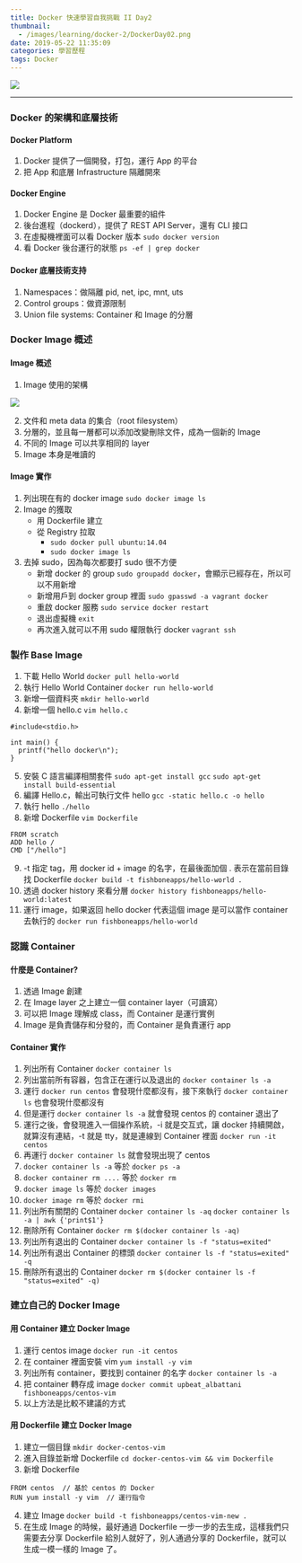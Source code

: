 ```yaml
---
title: Docker 快速學習自我挑戰 II Day2
thumbnail:
  - /images/learning/docker-2/DockerDay02.png
date: 2019-05-22 11:35:09
categories: 學習歷程
tags: Docker
---
```

<img src="/images/learning/docker-2/DockerDay02.png">

***
### Docker 的架構和底層技術
#### Docker Platform
1. Docker 提供了一個開發，打包，運行 App 的平台
2. 把 App 和底層 Infrastructure 隔離開來
#### Docker Engine
1. Docker Engine 是 Docker 最重要的組件
2. 後台進程（dockerd），提供了 REST API Server，還有 CLI 接口
3. 在虛擬機裡面可以看 Docker 版本
`sudo docker version`
4. 看 Docker 後台運行的狀態
`ps -ef | grep docker`
#### Docker 底層技術支持
1. Namespaces：做隔離 pid, net, ipc, mnt, uts
2. Control groups：做資源限制
3. Union file systems: Container 和 Image 的分層
### Docker Image 概述
#### Image 概述
1. Image 使用的架構

<img src="/images/learning/docker-2/DockerDay02-Image01.jpg">

2. 文件和 meta data 的集合（root filesystem）
3. 分層的，並且每一層都可以添加改變刪除文件，成為一個新的 Image
4. 不同的 Image 可以共享相同的 layer
5. Image 本身是唯讀的
#### Image 實作
1. 列出現在有的 docker image
`sudo docker image ls`
2. Image 的獲取
    - 用 Dockerfile 建立
    - 從 Registry 拉取
        - `sudo docker pull ubuntu:14.04`
        - `sudo docker image ls`
3. 去掉 sudo，因為每次都要打 sudo 很不方便
    - 新增 docker 的 group `sudo groupadd docker`，會顯示已經存在，所以可以不用新增
    - 新增用戶到 docker group 裡面 `sudo gpasswd -a vagrant docker`
    - 重啟 docker 服務 `sudo service docker restart`
    - 退出虛擬機 `exit`
    - 再次進入就可以不用 sudo 權限執行 docker `vagrant ssh`
### 製作 Base Image
1. 下載 Hello World `docker pull hello-world`
2. 執行 Hello World Container `docker run hello-world`
3. 新增一個資料夾 `mkdir hello-world`
4. 新增一個 hello.c `vim hello.c`
```
#include<stdio.h>

int main() {
  printf("hello docker\n");
}
```
5. 安裝 C 語言編譯相關套件
`sudo apt-get install gcc`
`sudo apt-get install build-essential`
6. 編譯 Hello.c，輸出可執行文件 hello
`gcc -static hello.c -o hello`
7. 執行 hello
`./hello`
8. 新增 Dockerfile `vim Dockerfile`
```
FROM scratch
ADD hello /
CMD ["/hello"]
```
9. -t 指定 tag，用 docker id + image 的名字，在最後面加個 . 表示在當前目錄找 Dockerfile
`docker build -t fishboneapps/hello-world .`
10. 透過 docker history 來看分層
`docker history fishboneapps/hello-world:latest`
11. 運行 image，如果返回 hello docker 代表這個 image 是可以當作 container 去執行的
`docker run fishboneapps/hello-world`
### 認識 Container
#### 什麼是 Container?
1. 透過 Image 創建
2. 在 Image layer 之上建立一個 container layer（可讀寫）
3. 可以把 Image 理解成 class，而 Container 是運行實例
4. Image 是負責儲存和分發的，而 Container 是負責運行 app
#### Container 實作
1. 列出所有 Container
`docker container ls`
2. 列出當前所有容器，包含正在運行以及退出的
`docker container ls -a`
3. 運行 `docker run centos` 會發現什麼都沒有，接下來執行 `docker container ls` 也會發現什麼都沒有
4. 但是運行 `docker container ls -a` 就會發現 centos 的 container 退出了
5. 運行之後，會發現進入一個操作系統，-i 就是交互式，讓 docker 持續開啟，就算沒有連結，-t 就是 tty，就是連線到 Container 裡面
`docker run -it centos`
6. 再運行 `docker container ls` 就會發現出現了 centos
7. `docker container ls -a` 等於 `docker ps -a`
8. `docker container rm ....` 等於 `docker rm`
9. `docker image ls` 等於 `docker images`
10. `docker image rm` 等於 `docker rmi`
11. 列出所有關閉的 Container
`docker container ls -aq`
`docker container ls -a | awk {'print$1'}`
12. 刪除所有 Container
`docker rm $(docker container ls -aq)`
13. 列出所有退出的 Container
`docker container ls -f "status=exited"`
14. 列出所有退出 Container 的標頭
`docker container ls -f "status=exited" -q`
15. 刪除所有退出的 Container
`docker rm $(docker container ls -f "status=exited" -q)`
### 建立自己的 Docker Image
#### 用 Container 建立 Docker Image
1. 運行 centos image
`docker run -it centos`
2. 在 container 裡面安裝 vim
`yum install -y vim`
3. 列出所有 container，要找到 container 的名字
`docker container ls -a`
4. 把 container 轉存成 image
`docker commit upbeat_albattani fishboneapps/centos-vim`
5. 以上方法是比較不建議的方式
#### 用 Dockerfile 建立 Docker Image
1. 建立一個目錄
`mkdir docker-centos-vim`
2. 進入目錄並新增 Dockerfile
`cd docker-centos-vim && vim Dockerfile`
3. 新增 Dockerfile
```
FROM centos  // 基於 centos 的 Docker
RUN yum install -y vim  // 運行指令
```
4. 建立 Image
`docker build -t fishboneapps/centos-vim-new .`
5. 在生成 Image 的時候，最好通過 Dockerfile 一步一步的去生成，這樣我們只需要去分享 Dockerfile 給別人就好了，別人通過分享的 Dockerfile，就可以生成一模一樣的 Image 了。